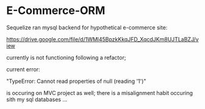 # E-Commerce-ORM

Sequelize ran mysql backend for hypothetical e-commerce site:

https://drive.google.com/file/d/1WMl45BpzkKkqJFD_XqcdJKm8UJTLaBZJ/view

currently is not functioning following a refactor; 

current error:

"TypeError: Cannot read properties of null (reading '1')"

is occuring on MVC project as well; there is a misalignment habit occuring sith my sql databases ...
